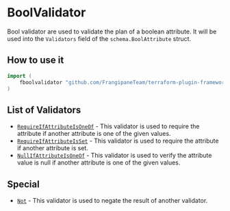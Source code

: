 # BoolValidator

Bool validator are used to validate the plan of a boolean attribute.
It will be used into the `Validators` field of the `schema.BoolAttribute` struct.

## How to use it

```go
import (
    fboolvalidator "github.com/FrangipaneTeam/terraform-plugin-framework-validators/boolvalidator"
)
```

## List of Validators

- [`RequireIfAttributeIsOneOf`](../common/require_if_attribute_is_one_of.md) - This validator is used to require the attribute if another attribute is one of the given values.
- [`RequireIfAttributeIsSet`](../common/require_if_attribute_is_set.md) - This validator is used to require the attribute if another attribute is set.
- [`NullIfAttributeIsOneOf`](../common/null_if_attribute_is_one_of.md) - This validator is used to verify the attribute value is null if another attribute is one of the given values.

## Special

- [`Not`](not.md) - This validator is used to negate the result of another validator.
